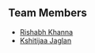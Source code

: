 ## Team Members
- [Rishabh Khanna](https://github.com/kyabacchahai)
- [Kshitijaa Jaglan](https://github.com/deutranium)
